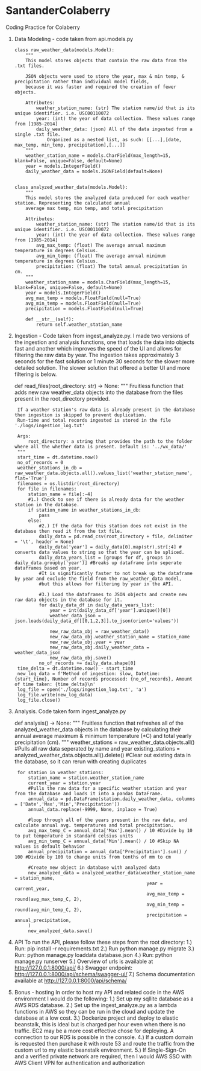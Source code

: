 # SantanderColaberry
Coding Practice for Colaberry

1.  Data Modeling - code taken from api.models.py
    
        class raw_weather_data(models.Model):
            """
            This model stores objects that contain the raw data from the .txt files.

            JSON objects were used to store the year, max & min temp, & precipitation rather than individual model fields,
            because it was faster and required the creation of fewer objects.
            
            Attributes:
                weather_station_name: (str) The station name/id that is its unique identifier. i.e. USC00110072
                year: (int) the year of data collection. These values range from [1985-2014]
                daily_weather_data: (json) All of the data ingested from a single .txt file. 
                    Organized as a nested list, as such: [[...],[date, max_temp, min_temp, precipitation],[...]]
            """
            weather_station_name = models.CharField(max_length=15, blank=False, unique=False, default=None)
            year = models.IntegerField()
            daily_weather_data = models.JSONField(default=None)


        class analyzed_weather_data(models.Model):
            """
            This model stores the analyzed data produced for each weather station. Representing the calculated annual
            average max temp, min temp, and total precipitation

            Attributes:
                weather_station_name: (str) The station name/id that is its unique identifier. i.e. USC00110072
                year: (int) the year of data collection. These values range from [1985-2014]
                avg_max_temp: (float) The average annual maximum temperature in degrees Celsius.
                avg_min_temp: (float) The average annual minimum temperature in degrees Celsius.
                precipitation: (float) The total annual precipitation in cm.
            """
            weather_station_name = models.CharField(max_length=15, blank=False, unique=False, default=None)
            year = models.IntegerField()
            avg_max_temp = models.FloatField(null=True)
            avg_min_temp = models.FloatField(null=True)
            precipitation = models.FloatField(null=True)

            def __str__(self):
                return self.weather_station_name
    
2. Ingestion - Code taken from ingest_analyze.py. I made two versions of the ingestion and analysis functions, one that loads the data into objects fast and another which improves the speed of the UI and allows for filtering the raw data by year. The ingestion takes approximately 3 seconds for the fast solution or 1 minute 30 seconds for the slower more detailed solution. The slower solution that offered a better UI and more filtering is below.
    
    def read_files(root_directory: str) -> None:
        """
        Fruitless function that adds new raw weather_data objects into the database from the files present in the root_directory provided.

        If a weather station's raw data is already present in the database then ingestion is skipped to prevent duplication. 
        Run-time and total records ingested is stored in the file './logs/ingestion_log.txt'
        
        Args:
            root_directory: a string that provides the path to the folder where all the whether data is present. Default is: '../wx_data/'
        """
        start_time = dt.datetime.now()
        no_of_records = 0
        weather_stations_in_db = raw_weather_data.objects.all().values_list('weather_station_name', flat='True')
        filenames = os.listdir(root_directory)
        for file in filenames:
            station_name = file[:-4]
            #1.) Check to see if there is already data for the weather station in the database.
            if station_name in weather_stations_in_db:
                pass
            else:
                #2.) If the data for this station does not exist in the database then read it from the txt file.
                daily_data = pd.read_csv(root_directory + file, delimiter = '\t', header = None)
                daily_data['year'] = daily_data[0].map(str).str[:4] # converts data values to string so that the year can be spliced.
                daily_data_years_list = [groups for df, groups in daily_data.groupby('year')] #Breaks up dataframe into seperate dataframes based on year.
                #It is significantly faster to not break up the dataframe by year and exclude the field from the raw_weather_data model, 
                #but this allows for filtering by year in the API.

                #3.) Load the dataframes to JSON objects and create new raw data objects in the database for it.
                for daily_data_df in daily_data_years_list:
                    year = int(daily_data_df['year'].unique()[0])
                    weather_data_json = json.loads(daily_data_df[[0,1,2,3]].to_json(orient='values'))

                    new_raw_data_obj = raw_weather_data()
                    new_raw_data_obj.weather_station_name = station_name
                    new_raw_data_obj.year = year
                    new_raw_data_obj.daily_weather_data = weather_data_json
                    new_raw_data_obj.save()
                no_of_records += daily_data.shape[0]
        time_delta = dt.datetime.now() - start_time
        new_log_data = f'Method of ingestion: slow, Datetime: {start_time}, Number of records processed: {no_of_records}, Amount of time taken: {time_delta}\n'
        log_file = open('./logs/ingestion_log.txt', 'a')
        log_file.write(new_log_data)
        log_file.close()


3. Analysis. Code taken form ingest_analyze.py 

    def analysis() -> None:
        """
        Fruitless function that refreshes all of the analyzed_weather_data objects in the database by calculating
        their annual average maximum & minimum temperature (*C) and total yearly precipitation (cm).
        """
        weather_stations = raw_weather_data.objects.all() #Pulls all raw data seperated by name and year
        existing_stations = analyzed_weather_data.objects.all().delete() #Clear out existing data in the database, so it can rerun with creating duplicates
        
        for station in weather_stations:
            station_name = station.weather_station_name
            current_year = station.year
            #Pulls the raw data for a specific weather station and year from the database and loads it into a pandas DataFrame. 
            annual_data = pd.DataFrame(station.daily_weather_data, columns = ['Date','Max','Min','Precipitation'])
            annual_data.replace(-9999, None, inplace = True)
            
            #loop through all of the years present in the raw data, and calculate annual avg. temperatures and total precipitation.
            avg_max_temp_C = annual_data['Max'].mean() / 10 #Divide by 10 to put temperature in standard celsius units
            avg_min_temp_C = annual_data['Min'].mean() / 10 #Skip NA values is default behavior
            annual_precipitation = annual_data['Precipitation'].sum() / 100 #Divide by 100 to change units from tenths of mm to cm

            #Create new object in database with analyzed data
            new_analyzed_data = analyzed_weather_data(weather_station_name = station_name,
                                                        year = current_year,
                                                        avg_max_temp = round(avg_max_temp_C, 2),
                                                        avg_min_temp = round(avg_min_temp_C, 2),
                                                        precipitation = annual_precipitation,
            )
            new_analyzed_data.save()

4. API
    To run the API, please follow these steps from the root directory:
        1.) Run: pip install -r requirements.txt
        2.) Run python manage.py migrate 
	    3.) Run: python manage.py loaddata database.json
        4.) Run: python manage.py runserver
        5.) Overview of urls is available at http://127.0.0.1:8000/api/
        6.) Swagger endpoint: http://127.0.0.1:8000/api/schema/swagger-ui/
        7.) Schema documentation available at http://127.0.0.1:8000/api/schema/

5. Bonus - hosting
    In order to host my API and related code in the AWS environment I would do the following:
        1.) Set up my sqllite database as a AWS RDS database.
        2.) Set up the ingest_analyze.py as a lambda functions in AWS so they can be run in the cloud and update the database at a low cost.
        3.) Dockerize project and deploy to elastic beanstalk, this is ideal but is charged per hour even when there is no traffic. EC2 may be a more cost effective chose for deploying. A connection to our RDS is possible in the console.
        4.) If a custom domain is requested then purchase it with route 53 and route the traffic from the custom url to my elastic beanstalk environment.
        5.) If Single-Sign-On and a verified private network are required, then I would AWS SSO with AWS Client VPN for authentication and authorization

